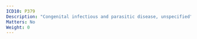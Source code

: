 ```yaml
---
ICD10: P379
Description: "Congenital infectious and parasitic disease, unspecified"
Matters: No
Weight: 0
---
```



